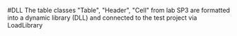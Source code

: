 #DLL
The table classes "Table", "Header", "Cell" from lab SP3 are formatted into a dynamic library (DLL) and connected to the test project via LoadLibrary
